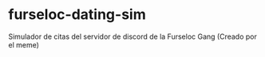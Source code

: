 # furseloc-dating-sim
Simulador de citas del servidor de discord de la Furseloc Gang (Creado por el meme)
